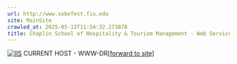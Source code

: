 ```yaml
---
url: http://www.sobefest.fiu.edu
site: MainSite
crawled_at: 2025-05-13T11:54:32.273878
title: Chaplin School of Hospitality & Tourism Management - Web Services
---
```


[![IIS](http://www.sobefest.fiu.edu/logo-SAN.jpg)](http://hospitality.fiu.edu)
CURRENT HOST - WWW-DR[[forward to site]](http://hospitality.fiu.edu)

